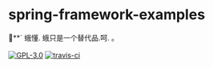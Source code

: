 # spring-framework-examples
🔪**` 蛾懂. 蛾只是一个替代品.呵. 。<br><br>
[![GPL-3.0](https://img.shields.io/badge/license-GPL--3.0-blue.svg)](LICENSE)
[![travis-ci](https://travis-ci.com/JiangYongKang/spring-framework-examples.svg?branch=master)](travis-ci)
